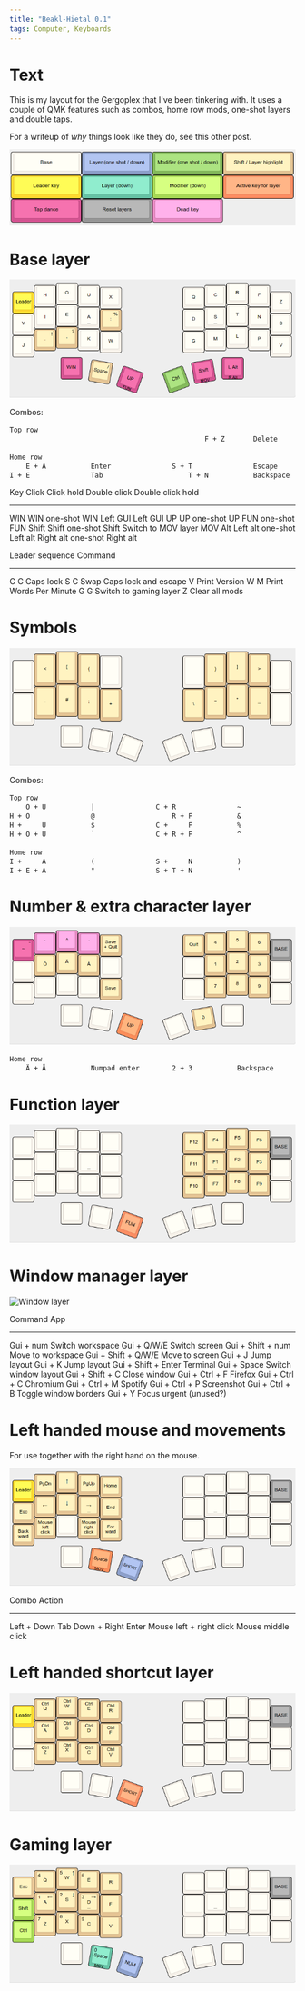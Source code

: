 ```yaml
---
title: "Beakl-Hietal 0.1"
tags: Computer, Keyboards
---
```


# Text

This is my layout for the Gergoplex that I've been tinkering with. It uses a couple of QMK features such as combos, home row mods, one-shot layers and double taps.

For a writeup of *why* things look like they do, see this other post.

![Legend. Does not apply to combos.](/images/beakl-hietala/legend.png)

# Base layer

![Base layer](/images/beakl-hietala/base.png)

Combos:

```
Top row
                                                F + Z       Delete

Home row
    E + A           Enter               S + T               Escape
I + E               Tab                     T + N           Backspace
```

Key     Click               Click hold      Double click            Double click hold
------  ------------------  ----------      --------------------    -----------------
WIN     WIN one-shot        WIN             Left GUI                Left GUI
UP      UP one-shot         UP              FUN one-shot            FUN
Shift   Shift one-shot      Shift           Switch to MOV layer     MOV
Alt     Left alt one-shot   Left alt        Right alt one-shot      Right alt

Leader sequence     Command
-------             -----------------
C C                 Caps lock
S C                 Swap Caps lock and escape
V                   Print Version
W M                 Print Words Per Minute
G G                 Switch to gaming layer
Z                   Clear all mods

# Symbols

![Vertical symbol combos](/images/beakl-hietala/sym-combo.png)

Combos:

```
Top row
    O + U           |               C + R               ~
H + O               @                   R + F           &
H +     U           $               C +     F           %
H + O + U           `               C + R + F           ^

Home row
I +     A           (               S +     N           )
I + E + A           "               S + T + N           '
```

# Number & extra character layer

![UP layer](/images/beakl-hietala/up.png)

```
Home row
    Ä + Å           Numpad enter        2 + 3           Backspace
```


# Function layer

![Function layer](/images/beakl-hietala/fun.png)


# Window manager layer

![Window layer](/images/beakl-hietala/win.png)

Command                 App
--------                --------
Gui + num               Switch workspace
Gui + Q/W/E             Switch screen
Gui + Shift + num       Move to workspace
Gui + Shift + Q/W/E     Move to screen
Gui + J                 Jump layout
Gui + K                 Jump layout
Gui + Shift + Enter     Terminal
Gui + Space             Switch window layout
Gui + Shift + C         Close window
Gui + Ctrl + F          Firefox
Gui + Ctrl + C          Chromium
Gui + Ctrl + M          Spotify
Gui + Ctrl + P          Screenshot
Gui + Ctrl + B          Toggle window borders
Gui + Y                 Focus urgent (unused?)


# Left handed mouse and movements

For use together with the right hand on the mouse.

![Mouse and movements](/images/beakl-hietala/mov.png)

Combo                                       Action
-------                                     ---------------------
Left + Down                                 Tab
Down + Right                                Enter
Mouse left + right click                    Mouse middle click

# Left handed shortcut layer

![Shortcut layer](/images/beakl-hietala/short.png)

# Gaming layer

![QWERTY based gaming layer](/images/beakl-hietala/gaming.png)
